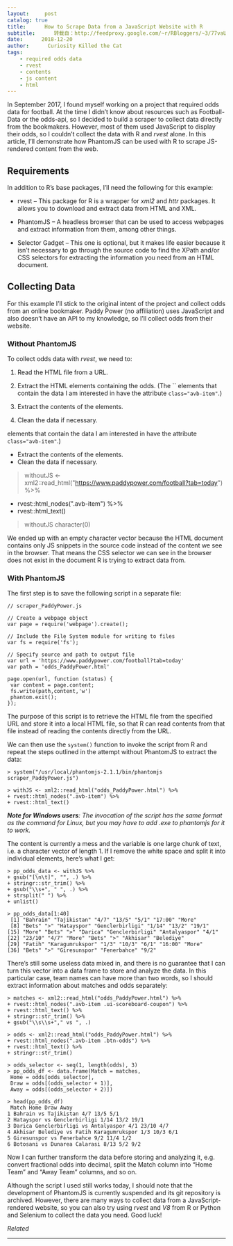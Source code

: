 ```yaml
---
layout:     post
catalog: true
title:      How to Scrape Data from a JavaScript Website with R
subtitle:      转载自：http://feedproxy.google.com/~r/RBloggers/~3/77vaUcLm1kw/
date:      2018-12-20
author:      Curiosity Killed the Cat
tags:
    - required odds data
    - rvest
    - contents
    - js content
    - html
---
```






In September 2017, I found myself working on a project that required odds data for football. At the time I didn’t know about resources such as Football-Data or the odds-api, so I decided to build a scraper to collect data directly from the bookmakers. However, most of them used JavaScript to display their odds, so I couldn’t collect the data with R and *rvest* alone. In this article, I’ll demonstrate how PhantomJS can be used with R to scrape JS-rendered content from the web.



## Requirements

In addition to R’s base packages, I’ll need the following for this example:

- rvest – This package for R is a wrapper for *xml2* and *httr* packages. It allows you to download and extract data from HTML and XML.

- PhantomJS – A headless browser that can be used to access webpages and extract information from them, among other things.

- Selector Gadget – This one is optional, but it makes life easier because it isn’t necessary to go through the source code to find the XPath and/or CSS selectors for extracting the information you need from an HTML document.


## Collecting Data

For this example I’ll stick to the original intent of the project and collect odds from an online bookmaker. Paddy Power (no affiliation) uses JavaScript and also doesn’t have an API to my knowledge, so I’ll collect odds from their website.

### Without PhantomJS

To collect odds data with *rvest*, we need to:

1. Read the HTML file from a URL.

1. Extract the HTML elements containing the odds. (The `` elements that contain the data I am interested in have the attribute `class="avb-item"`.)

1. Extract the contents of the elements.

1. Clean the data if necessary.


 elements that contain the data I am interested in have the attribute `class="avb-item"`.)
- Extract the contents of the elements.
- Clean the data if necessary.



> withoutJS <- xml2::read_html("https://www.paddypower.com/football?tab=today") %>%
+ rvest::html_nodes(".avb-item") %>%
+ rvest::html_text()

> withoutJS
character(0)



We ended up with an empty character vector because the HTML document contains only JS snippets in the source code instead of the content we see in the browser. That means the CSS selector we can see in the browser does not exist in the document R is trying to extract data from.

### With PhantomJS

The first step is to save the following script in a separate file:

```
// scraper_PaddyPower.js

// Create a webpage object
var page = require('webpage').create();

// Include the File System module for writing to files
var fs = require('fs');

// Specify source and path to output file
var url = 'https://www.paddypower.com/football?tab=today'
var path = 'odds_PaddyPower.html'

page.open(url, function (status) {
 var content = page.content;
 fs.write(path,content,'w')
 phantom.exit();
});

```

The purpose of this script is to retrieve the HTML file from the specified URL and store it into a local HTML file, so that R can read contents from that file instead of reading the contents directly from the URL.

We can then use the `system()` function to invoke the script from R and repeat the steps outlined in the attempt without PhantomJS to extract the data:

```
> system("/usr/local/phantomjs-2.1.1/bin/phantomjs scraper_PaddyPower.js")

> withJS <- xml2::read_html("odds_PaddyPower.html") %>%
+ rvest::html_nodes(".avb-item") %>%
+ rvest::html_text()

```

***Note for Windows users**: The invocation of the script has the same format as the command for Linux, but you may have to add .exe to phantomjs for it to work.*

The content is currently a mess and the variable is one large chunk of text, i.e. a character vector of length 1. If I remove the white space and split it into individual elements, here’s what I get:

```
> pp_odds_data <- withJS %>% 
+ gsub("[\n\t]", "", .) %>%
+ stringr::str_trim() %>%
+ gsub("\\s+", " ", .) %>%
+ strsplit(" ") %>% 
+ unlist()

> pp_odds_data[1:40]
 [1] "Bahrain" "Tajikistan" "4/7" "13/5" "5/1" "17:00" "More"
 [8] "Bets" ">" "Hatayspor" "Genclerbirligi" "1/14" "13/2" "19/1"
[15] "More" "Bets" ">" "Darica" "Genclerbirligi" "Antalyaspor" "4/1"
[22] "23/10" "4/7" "More" "Bets" ">" "Akhisar" "Belediye"
[29] "Fatih" "Karagumrukspor" "1/3" "10/3" "6/1" "16:00" "More"
[36] "Bets" ">" "Giresunspor" "Fenerbahce" "9/2"

```

There’s still some useless data mixed in, and there is no guarantee that I can turn this vector into a data frame to store and analyze the data. In this particular case, team names can have more than two words, so I should extract information about matches and odds separately:

```
> matches <- xml2::read_html("odds_PaddyPower.html") %>%
+ rvest::html_nodes(".avb-item .ui-scoreboard-coupon") %>%
+ rvest::html_text() %>%
+ stringr::str_trim() %>%
+ gsub("\\s\\s+"," vs ", .)

> odds <- xml2::read_html("odds_PaddyPower.html") %>%
+ rvest::html_nodes(".avb-item .btn-odds") %>%
+ rvest::html_text() %>%
+ stringr::str_trim()

> odds_selector <- seq(1, length(odds), 3)
> pp_odds_df <- data.frame(Match = matches, 
 Home = odds[odds_selector], 
 Draw = odds[(odds_selector + 1)], 
 Away = odds[(odds_selector + 2)])
 
> head(pp_odds_df)
 Match Home Draw Away
1 Bahrain vs Tajikistan 4/7 13/5 5/1
2 Hatayspor vs Genclerbirligi 1/14 13/2 19/1
3 Darica Genclerbirligi vs Antalyaspor 4/1 23/10 4/7
4 Akhisar Belediye vs Fatih Karagumrukspor 1/3 10/3 6/1
5 Giresunspor vs Fenerbahce 9/2 11/4 1/2
6 Botosani vs Dunarea Calarasi 8/13 5/2 9/2

```

Now I can further transform the data before storing and analyzing it, e.g. convert fractional odds into decimal, split the Match column into “Home Team” and “Away Team” columns, and so on.

Although the script I used still works today, I should note that the development of PhantomJS is currently suspended and its git repository is archived. However, there are many ways to collect data from a JavaScript-rendered website, so you can also try using *rvest* and *V8* from R or Python and Selenium to collect the data you need. Good luck!


*Related*








---
